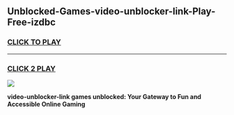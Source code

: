 
## Unblocked-Games-video-unblocker-link-Play-Free-izdbc
<h3>
<a href="https://premium76.site?title=video-unblocker-link&ref=10A">CLICK TO PLAY</a></h3>
<hr>

<h3>
<a href="https://premium76.site?title=video-unblocker-link&ref=10A">CLICK 2 PLAY</a>
  
</h3>

<a href="https://premium76.site?title=video-unblocker-link&ref=10A"><img src="https://clearcache.store/games.png"></a>


**video-unblocker-link games unblocked: Your Gateway to Fun and Accessible Online Gaming**
